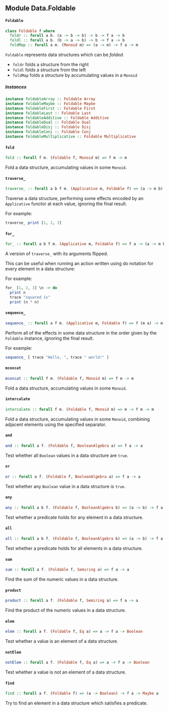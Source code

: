 ## Module Data.Foldable

#### `Foldable`

``` purescript
class Foldable f where
  foldr :: forall a b. (a -> b -> b) -> b -> f a -> b
  foldl :: forall a b. (b -> a -> b) -> b -> f a -> b
  foldMap :: forall a m. (Monoid m) => (a -> m) -> f a -> m
```

`Foldable` represents data structures which can be _folded_.

- `foldr` folds a structure from the right
- `foldl` folds a structure from the left
- `foldMap` folds a structure by accumulating values in a `Monoid`

##### Instances
``` purescript
instance foldableArray :: Foldable Array
instance foldableMaybe :: Foldable Maybe
instance foldableFirst :: Foldable First
instance foldableLast :: Foldable Last
instance foldableAdditive :: Foldable Additive
instance foldableDual :: Foldable Dual
instance foldableDisj :: Foldable Disj
instance foldableConj :: Foldable Conj
instance foldableMultiplicative :: Foldable Multiplicative
```

#### `fold`

``` purescript
fold :: forall f m. (Foldable f, Monoid m) => f m -> m
```

Fold a data structure, accumulating values in some `Monoid`.

#### `traverse_`

``` purescript
traverse_ :: forall a b f m. (Applicative m, Foldable f) => (a -> m b) -> f a -> m Unit
```

Traverse a data structure, performing some effects encoded by an
`Applicative` functor at each value, ignoring the final result.

For example:

```purescript
traverse_ print [1, 2, 3]
```

#### `for_`

``` purescript
for_ :: forall a b f m. (Applicative m, Foldable f) => f a -> (a -> m b) -> m Unit
```

A version of `traverse_` with its arguments flipped.

This can be useful when running an action written using do notation
for every element in a data structure:

For example:

```purescript
for_ [1, 2, 3] \n -> do
  print n
  trace "squared is"
  print (n * n)
```

#### `sequence_`

``` purescript
sequence_ :: forall a f m. (Applicative m, Foldable f) => f (m a) -> m Unit
```

Perform all of the effects in some data structure in the order
given by the `Foldable` instance, ignoring the final result.

For example:

```purescript
sequence_ [ trace "Hello, ", trace " world!" ]
```

#### `mconcat`

``` purescript
mconcat :: forall f m. (Foldable f, Monoid m) => f m -> m
```

Fold a data structure, accumulating values in some `Monoid`.

#### `intercalate`

``` purescript
intercalate :: forall f m. (Foldable f, Monoid m) => m -> f m -> m
```

Fold a data structure, accumulating values in some `Monoid`,
combining adjacent elements using the specified separator.

#### `and`

``` purescript
and :: forall a f. (Foldable f, BooleanAlgebra a) => f a -> a
```

Test whether all `Boolean` values in a data structure are `true`.

#### `or`

``` purescript
or :: forall a f. (Foldable f, BooleanAlgebra a) => f a -> a
```

Test whether any `Boolean` value in a data structure is `true`.

#### `any`

``` purescript
any :: forall a b f. (Foldable f, BooleanAlgebra b) => (a -> b) -> f a -> b
```

Test whether a predicate holds for any element in a data structure.

#### `all`

``` purescript
all :: forall a b f. (Foldable f, BooleanAlgebra b) => (a -> b) -> f a -> b
```

Test whether a predicate holds for all elements in a data structure.

#### `sum`

``` purescript
sum :: forall a f. (Foldable f, Semiring a) => f a -> a
```

Find the sum of the numeric values in a data structure.

#### `product`

``` purescript
product :: forall a f. (Foldable f, Semiring a) => f a -> a
```

Find the product of the numeric values in a data structure.

#### `elem`

``` purescript
elem :: forall a f. (Foldable f, Eq a) => a -> f a -> Boolean
```

Test whether a value is an element of a data structure.

#### `notElem`

``` purescript
notElem :: forall a f. (Foldable f, Eq a) => a -> f a -> Boolean
```

Test whether a value is not an element of a data structure.

#### `find`

``` purescript
find :: forall a f. (Foldable f) => (a -> Boolean) -> f a -> Maybe a
```

Try to find an element in a data structure which satisfies a predicate.


